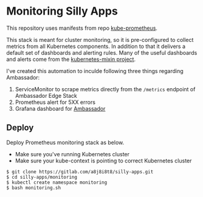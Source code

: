 # Monitoring Silly Apps
This repository uses manifests from repo [kube-prometheus](https://github.com/coreos/kube-prometheus).

This stack is meant for cluster monitoring, so it is pre-configured to collect metrics from all Kubernetes components. In addition to that it delivers a default set of dashboards and alerting rules. Many of the useful dashboards and alerts come from the [kubernetes-mixin project](https://github.com/kubernetes-monitoring/kubernetes-mixin).

I've created this automation to inculde following three things regarding Ambassador:
1. ServiceMonitor to scrape metrics directly from the `/metrics` endpoint of Ambassador Edge Stack
2. Prometheus alert for 5XX errors
3. Grafana dashboard for [Ambassador](https://grafana.com/grafana/dashboards/13758)
## Deploy
Deploy Prometheus monitoring stack as below.
- Make sure you've running Kubernetes cluster
- Make sure your kube-context is pointing to correct Kubernetes cluster

```shell
$ git clone https://gitlab.com/a8j8i8t8/silly-apps.git
$ cd silly-apps/monitoring
$ kubectl create namespace monitoring
$ bash monitoring.sh
```
